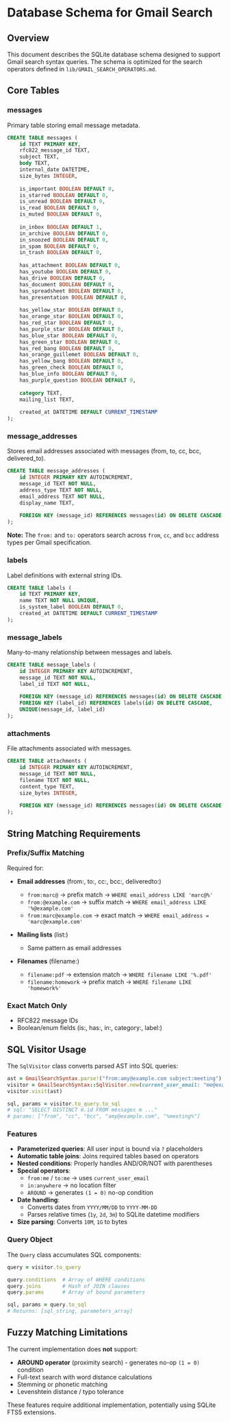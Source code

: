 # Database Schema for Gmail Search

## Overview

This document describes the SQLite database schema designed to support Gmail search syntax queries. The schema is optimized for the search operators defined in `lib/GMAIL_SEARCH_OPERATORS.md`.

## Core Tables

### messages
Primary table storing email message metadata.

```sql
CREATE TABLE messages (
    id TEXT PRIMARY KEY,
    rfc822_message_id TEXT,
    subject TEXT,
    body TEXT,
    internal_date DATETIME,
    size_bytes INTEGER,
    
    is_important BOOLEAN DEFAULT 0,
    is_starred BOOLEAN DEFAULT 0,
    is_unread BOOLEAN DEFAULT 0,
    is_read BOOLEAN DEFAULT 0,
    is_muted BOOLEAN DEFAULT 0,
    
    in_inbox BOOLEAN DEFAULT 1,
    in_archive BOOLEAN DEFAULT 0,
    in_snoozed BOOLEAN DEFAULT 0,
    in_spam BOOLEAN DEFAULT 0,
    in_trash BOOLEAN DEFAULT 0,
    
    has_attachment BOOLEAN DEFAULT 0,
    has_youtube BOOLEAN DEFAULT 0,
    has_drive BOOLEAN DEFAULT 0,
    has_document BOOLEAN DEFAULT 0,
    has_spreadsheet BOOLEAN DEFAULT 0,
    has_presentation BOOLEAN DEFAULT 0,
    
    has_yellow_star BOOLEAN DEFAULT 0,
    has_orange_star BOOLEAN DEFAULT 0,
    has_red_star BOOLEAN DEFAULT 0,
    has_purple_star BOOLEAN DEFAULT 0,
    has_blue_star BOOLEAN DEFAULT 0,
    has_green_star BOOLEAN DEFAULT 0,
    has_red_bang BOOLEAN DEFAULT 0,
    has_orange_guillemet BOOLEAN DEFAULT 0,
    has_yellow_bang BOOLEAN DEFAULT 0,
    has_green_check BOOLEAN DEFAULT 0,
    has_blue_info BOOLEAN DEFAULT 0,
    has_purple_question BOOLEAN DEFAULT 0,
    
    category TEXT,
    mailing_list TEXT,
    
    created_at DATETIME DEFAULT CURRENT_TIMESTAMP
);
```

### message_addresses
Stores email addresses associated with messages (from, to, cc, bcc, delivered_to).

```sql
CREATE TABLE message_addresses (
    id INTEGER PRIMARY KEY AUTOINCREMENT,
    message_id TEXT NOT NULL,
    address_type TEXT NOT NULL,
    email_address TEXT NOT NULL,
    display_name TEXT,
    
    FOREIGN KEY (message_id) REFERENCES messages(id) ON DELETE CASCADE
);
```

**Note:** The `from:` and `to:` operators search across `from`, `cc`, and `bcc` address types per Gmail specification.

### labels
Label definitions with external string IDs.

```sql
CREATE TABLE labels (
    id TEXT PRIMARY KEY,
    name TEXT NOT NULL UNIQUE,
    is_system_label BOOLEAN DEFAULT 0,
    created_at DATETIME DEFAULT CURRENT_TIMESTAMP
);
```

### message_labels
Many-to-many relationship between messages and labels.

```sql
CREATE TABLE message_labels (
    id INTEGER PRIMARY KEY AUTOINCREMENT,
    message_id TEXT NOT NULL,
    label_id TEXT NOT NULL,
    
    FOREIGN KEY (message_id) REFERENCES messages(id) ON DELETE CASCADE,
    FOREIGN KEY (label_id) REFERENCES labels(id) ON DELETE CASCADE,
    UNIQUE(message_id, label_id)
);
```

### attachments
File attachments associated with messages.

```sql
CREATE TABLE attachments (
    id INTEGER PRIMARY KEY AUTOINCREMENT,
    message_id TEXT NOT NULL,
    filename TEXT NOT NULL,
    content_type TEXT,
    size_bytes INTEGER,
    
    FOREIGN KEY (message_id) REFERENCES messages(id) ON DELETE CASCADE
);
```

## String Matching Requirements

### Prefix/Suffix Matching
Required for:
- **Email addresses** (from:, to:, cc:, bcc:, deliveredto:)
  - `from:marc@` → prefix match → `WHERE email_address LIKE 'marc@%'`
  - `from:@example.com` → suffix match → `WHERE email_address LIKE '%@example.com'`
  - `from:marc@example.com` → exact match → `WHERE email_address = 'marc@example.com'`

- **Mailing lists** (list:)
  - Same pattern as email addresses

- **Filenames** (filename:)
  - `filename:pdf` → extension match → `WHERE filename LIKE '%.pdf'`
  - `filename:homework` → prefix match → `WHERE filename LIKE 'homework%'`

### Exact Match Only
- RFC822 message IDs
- Boolean/enum fields (is:, has:, in:, category:, label:)

## SQL Visitor Usage

The `SqlVisitor` class converts parsed AST into SQL queries:

```ruby
ast = GmailSearchSyntax.parse!("from:amy@example.com subject:meeting")
visitor = GmailSearchSyntax::SqlVisitor.new(current_user_email: "me@example.com")
visitor.visit(ast)

sql, params = visitor.to_query.to_sql
# sql: "SELECT DISTINCT m.id FROM messages m ..."
# params: ["from", "cc", "bcc", "amy@example.com", "%meeting%"]
```

### Features

- **Parameterized queries**: All user input is bound via `?` placeholders
- **Automatic table joins**: Joins required tables based on operators
- **Nested conditions**: Properly handles AND/OR/NOT with parentheses
- **Special operators**:
  - `from:me` / `to:me` → uses `current_user_email`
  - `in:anywhere` → no location filter
  - `AROUND` → generates `(1 = 0)` no-op condition
- **Date handling**:
  - Converts dates from `YYYY/MM/DD` to `YYYY-MM-DD`
  - Parses relative times (`1y`, `2d`, `3m`) to SQLite datetime modifiers
- **Size parsing**: Converts `10M`, `1G` to bytes

### Query Object

The `Query` class accumulates SQL components:

```ruby
query = visitor.to_query

query.conditions  # Array of WHERE conditions
query.joins       # Hash of JOIN clauses
query.params      # Array of bound parameters

sql, params = query.to_sql
# Returns: [sql_string, parameters_array]
```

## Fuzzy Matching Limitations

The current implementation does **not** support:
- **AROUND operator** (proximity search) - generates no-op `(1 = 0)` condition
- Full-text search with word distance calculations
- Stemming or phonetic matching
- Levenshtein distance / typo tolerance

These features require additional implementation, potentially using SQLite FTS5 extensions.

